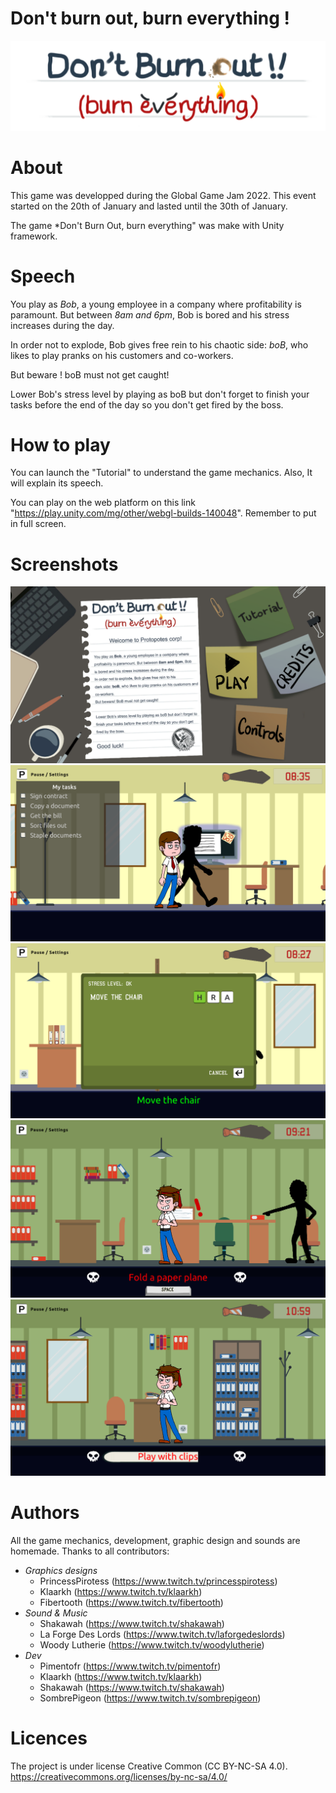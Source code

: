 Don't burn out, burn everything !
=================================

![Logo](Assets/Sprites/background/titrev2.png)

# About

This game was developped during the Global Game Jam 2022.
This event started on the 20th of January and lasted until the 30th of January.

The game *Don't Burn Out, burn everything" was make with Unity framework.

# Speech

You play as *Bob*, a young employee in a company where profitability is paramount. But between *8am and 6pm*, Bob is bored and his stress increases during the day.

In order not to explode, Bob gives free rein to his chaotic side: *boB*, who likes to play pranks on his customers and co-workers.

But beware ! boB must not get caught!

Lower Bob's stress level by playing as boB but don't forget to finish your tasks before the end of the day so you don't get fired by the boss.

# How to play

You can launch the "Tutorial" to understand the game mechanics.
Also, It will explain its speech.

You can play on the web platform on this link "https://play.unity.com/mg/other/webgl-builds-140048".
Remember to put in full screen.

# Screenshots

![Screen Start Menu](Screenshots/screen5.PNG)
![Screen Task](Screenshots/screen1.PNG)
![Screen QTE](Screenshots/screen2.PNG)
![Screen Trick mode](Screenshots/screen3.PNG)
![Screen Tricking](Screenshots/screen4.PNG)

# Authors

All the game mechanics, development, graphic design and sounds are homemade.
Thanks to all contributors:

* *Graphics designs*
    * PrincessPirotess (https://www.twitch.tv/princesspirotess)
    * Klaarkh (https://www.twitch.tv/klaarkh)
    * Fibertooth (https://www.twitch.tv/fibertooth)
* *Sound & Music*
    * Shakawah (https://www.twitch.tv/shakawah)
    * La Forge Des Lords (https://www.twitch.tv/laforgedeslords)
    * Woody Lutherie (https://www.twitch.tv/woodylutherie)
* *Dev*
    * Pimentofr (https://www.twitch.tv/pimentofr)
    * Klaarkh (https://www.twitch.tv/klaarkh)
    * Shakawah (https://www.twitch.tv/shakawah)
    * SombrePigeon (https://www.twitch.tv/sombrepigeon)


# Licences

The project is under license Creative Common (CC BY-NC-SA 4.0).
https://creativecommons.org/licenses/by-nc-sa/4.0/